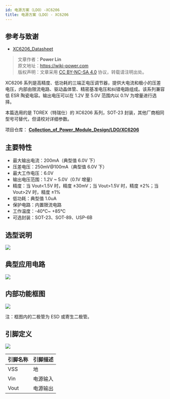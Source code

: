 ```yaml
---
id: 电源方案（LDO）-XC6206
title: 电源方案（LDO）- XC6206
---
```


## 参考与致谢

- [XC6206_Datasheet](https://www.torexsemi.com/file/xc6206/XC6206.pdf)

> 文章作者：**Power Lin**  
> 原文地址：<https://wiki-power.com>  
> 版权声明：文章采用 [CC BY-NC-SA 4.0](https://creativecommons.org/licenses/by/4.0/deed.zh) 协议，转载请注明出处。

XC6206 系列是高精度、低功耗的三端正电压调节器，提供大电流和极小的压差电压，内部由限流电路、驱动晶体管、精密基准电压和纠错电路组成。该系列兼容低 ESR 陶瓷电容。输出电压可以在 1.2V 至 5.0V 范围内以 0.1V 为增量进行选择。

本篇选用的是 TOREX（特瑞仕）的 XC6206 系列，SOT-23 封装，其他厂商相同型号可替代，但请校对详细参数。

项目仓库： [**Collection_of_Power_Module_Design/LDO/XC6206**](https://github.com/linyuxuanlin/Collection_of_Power_Module_Design/tree/main/LDO/XC6206)

## 主要特性

- 最大输出电流：200mA（典型值 6.0V 下）
- 压差电压：250mV@100mA（典型值 6.0V 下）
- 最大工作电压：6.0V
- 输出电压范围：1.2V ~ 5.0V（0.1V 增量）
- 精度：当 Vout<1.5V 时，精度 ±30mV；当 Vout>1.5V 时，精度 ±2%；当 Vout>2V 时，精度 ±1%
- 低功耗：典型值 1.0uA
- 保护电路：内置限流电路
- 工作温度：-40℃~ +85℃
- 可选封装：SOT-23、SOT-89、USP-6B

## 选型说明

![](https://wiki-media-1253965369.cos.ap-guangzhou.myqcloud.com/img/20220420102910.png)

## 典型应用电路

![](https://wiki-media-1253965369.cos.ap-guangzhou.myqcloud.com/img/20220420102323.png)

## 内部功能框图

![](https://wiki-media-1253965369.cos.ap-guangzhou.myqcloud.com/img/20220420102514.png)

注：框图内的二极管为 ESD 或寄生二极管。

## 引脚定义

![](https://wiki-media-1253965369.cos.ap-guangzhou.myqcloud.com/img/20220420103005.png)

| 引脚名称 | 引脚描述 |
| -------- | -------- |
| VSS      | 地       |
| Vin      | 电源输入 |
| Vout     | 电源输出 |
